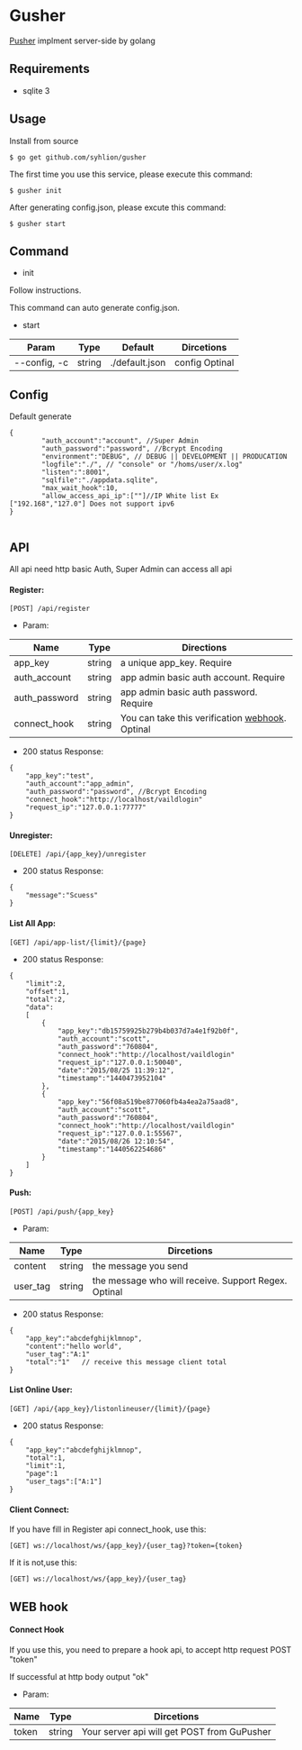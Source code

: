 # Gusher

[Pusher](https://pusher.com/docs) implment server-side by golang

## Requirements

* sqlite 3

## Usage

Install from source

```
$ go get github.com/syhlion/gusher
```

The first time you use this service, please execute this command:

```
$ gusher init
```

After generating config.json, please excute this command:

```
$ gusher start
```

## Command

* init

Follow instructions.

This command can auto generate config.json.

* start

Param | Type | Default|Dircetions
---|---|---|----
--config, -c | string |./default.json| config Optinal

## Config  


Default generate
```
{
        "auth_account":"account", //Super Admin 
        "auth_password":"password", //Bcrypt Encoding 
        "environment":"DEBUG", // DEBUG || DEVELOPMENT || PRODUCATION
        "logfile":"./", // "console" or "/homs/user/x.log"
        "listen":":8001",
        "sqlfile":"./appdata.sqlite",
        "max_wait_hook":10,
        "allow_access_api_ip":[""]//IP White list Ex ["192.168","127.0"] Does not support ipv6 
}
                        
```


## API

All api need http basic Auth, Super Admin can access all api

#### Register:

`[POST] /api/register`  

* Param:  

Name|Type|Directions
---|---|---
app_key | string | a unique app_key. Require
auth_account | string | app admin basic auth account. Require
auth_password | string | app admin basic auth password. Require
connect_hook | string | You can take this verification [webhook](https://github.com/syhlion/gopusher/#web-hook). Optinal

* 200 status Response:  

```
{
    "app_key":"test",
    "auth_account":"app_admin",
    "auth_password":"password", //Bcrypt Encoding
    "connect_hook":"http://localhost/vaildlogin"
    "request_ip":"127.0.0.1:77777"
}
```

#### Unregister:  

`[DELETE] /api/{app_key}/unregister`  

* 200 status Response:

```
{
    "message":"Scuess"
}
```


#### List All App:  

`[GET] /api/app-list/{limit}/{page}`  

* 200 status Response:

```
{
    "limit":2,
    "offset":1,
    "total":2,
    "data":
    [
        {
            "app_key":"db15759925b279b4b037d7a4e1f92b0f",
            "auth_account":"scott",
            "auth_password":"760804",
            "connect_hook":"http://localhost/vaildlogin"
            "request_ip":"127.0.0.1:50040",
            "date":"2015/08/25 11:39:12",
            "timestamp":"1440473952104"
        },
        {
            "app_key":"56f08a519be877060fb4a4ea2a75aad8",
            "auth_account":"scott",
            "auth_password":"760804",
            "connect_hook":"http://localhost/vaildlogin"
            "request_ip":"127.0.0.1:55567",
            "date":"2015/08/26 12:10:54",
            "timestamp":"1440562254686"
        }
    ]
}

```


#### Push:  

`[POST] /api/push/{app_key}`  

* Param:  

Name|Type|Dircetions
---|---|---
content| string | the message you send
user_tag | string | the message who will receive. Support Regex. Optinal

* 200 status Response:  

```
{
    "app_key":"abcdefghijklmnop",
    "content":"hello world",
    "user_tag":"A:1"
    "total":"1"   // receive this message client total
}
```

#### List Online User:  

`[GET] /api/{app_key}/listonlineuser/{limit}/{page}`  

* 200 status Response:

```
{
    "app_key":"abcdefghijklmnop",
    "total":1,
    "limit":1,
    "page":1
    "user_tags":["A:1"]
}
```

#### Client Connect:  

If you have fill in Register api connect_hook, use this:  

`[GET] ws://localhost/ws/{app_key}/{user_tag}?token={token}`  


If it is not,use this:  

`[GET] ws://localhost/ws/{app_key}/{user_tag}`


## WEB hook

#### Connect Hook

If you use this, you need to prepare a hook api, to accept http request POST "token"  

If successful at http body output "ok"   

* Param:  

Name|Type|Dircetions
---|---|---
token| string | Your server api  will get POST from GuPusher
